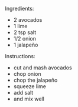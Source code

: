 Ingredients:
- 2 avocados
- 1 lime
- 2 tsp salt
- 1/2 onion
- 1 jalapeño

Instructions:
- cut and mash avocados
- chop onion
- chop the jalapeño
- squeeze lime
- add salt
- and mix well
